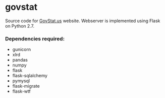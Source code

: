 # govstat

Source code for [GovStat.us](https://govstat.us) website.
Webserver is implemented using Flask on Python 2.7.

### Dependencies required: ###
- gunicorn
- xlrd
- pandas
- numpy
- flask
- flask-sqlalchemy
- pymysql
- flask-migrate
- flask-wtf
